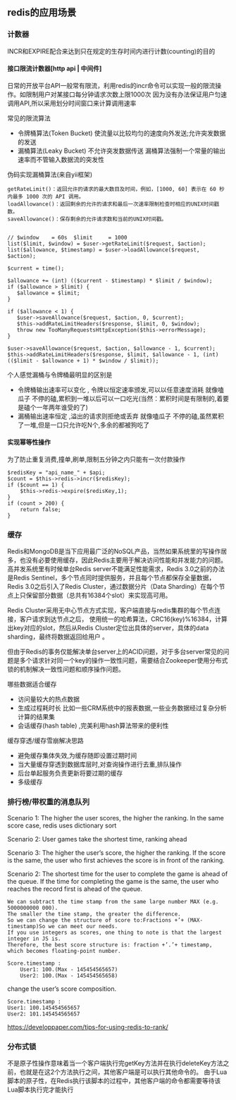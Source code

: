 ## redis的应用场景

### 计数器

INCR和EXPIRE配合来达到只在规定的生存时间内进行计数(counting)的目的

#### 接口限流计数器[http api | 中间件]
    
日常的开放平台API一般常有限流，利用redis的incr命令可以实现一般的限流操作。如限制用户对某接口每分钟请求次数上限1000次
因为没有办法保证用户匀速调用API,所以采用划分时间窗口来计算调用速率

常见的限流算法

 - 令牌桶算法(Token Bucket)  使流量以比较均匀的速度向外发送;允许突发数据的发送
 - 漏桶算法(Leaky Bucket)    不允许突发数据传送 漏桶算法强制一个常量的输出速率而不管输入数据流的突发性

伪码实现漏桶算法(来自yii框架)
    
    getRateLimit()：返回允许的请求的最大数目及时间，例如，[1000, 60] 表示在 60 秒内最多 1000 次的 API 调用。
    loadAllowance()：返回剩余的允许的请求和最后一次速率限制检查时相应的UNIX时间戳数。
    saveAllowance()：保存剩余的允许请求数和当前的UNIX时间戳。    
   
    
    // $window    = 60s  $limit     = 1000
    list($limit, $window) = $user->getRateLimit($request, $action);
    list($allowance, $timestamp) = $user->loadAllowance($request, $action);
    
    $current = time();
    
    $allowance += (int) (($current - $timestamp) * $limit / $window);
    if ($allowance > $limit) {
       $allowance = $limit;
    }
    
    if ($allowance < 1) {
       $user->saveAllowance($request, $action, 0, $current);
       $this->addRateLimitHeaders($response, $limit, 0, $window);
       throw new TooManyRequestsHttpException($this->errorMessage);
    }
    
    $user->saveAllowance($request, $action, $allowance - 1, $current);
    $this->addRateLimitHeaders($response, $limit, $allowance - 1, (int) (($limit - $allowance + 1) * $window / $limit));

个人感觉漏桶与令牌桶最明显的区别是

- 令牌桶输出速率可以变化 , 令牌以恒定速率颁发,可以以任意速度消耗 就像嗑瓜子 不停的磕,累积到一堆以后可以一口吃光(当然：累积时间是有限制的,着要是磕个一年两年谁受的了)
- 漏桶输出速率恒定 ,溢出的请求则拒绝或丢弃 就像嗑瓜子 不停的磕,虽然累积了一堆,但是一口只允许吃N个,多余的都被狗吃了

#### 实现幂等性操作 

为了防止重复消费,撞单,刷单,限制五分钟之内只能有一次付款操作

    $redisKey = "api_name_" + $api;
    $count = $this->redis->incr($redisKey);
    if ($count == 1) {
        $this->redis->expire($redisKey,1);
    }
    if (count > 200) {
        return false;
    }
    
### 缓存

Redis和MongoDB是当下应用最广泛的NoSQL产品，当然如果系统里的写操作居多，也没有必要使用缓存，因此Redis主要用于解决访问性能和并发能力的问题。
高并发系统里有时候单台Redis server不能满足性能需求，Redis 3.0之前的办法是Redis Sentinel，多个节点同时提供服务，并且每个节点都保存全量数据，
Redis 3.0之后引入了Redis Cluster，通过数据分片（Data Sharding）在每个节点上只保留部分数据（总共有16384个slot）来实现高可用。

Redis Cluster采用无中心节点方式实现，客户端直接与redis集群的每个节点连接，客户请求到达节点之后，
使用统一的哈希算法，CRC16(key)%16384，计算出key对应的slot，然后从Redis Cluster定位出具体的server，具体的data sharding，最终将数据返回给用户 。

但由于Redis的事务仅能解决单台server上的ACID问题，对于多台server常见的问题是多个请求针对同一个key的操作一致性问题，需要结合Zookeeper使用分布式锁的机制解决一致性问题和顺序操作问题。

哪些数据适合缓存

- 访问量较大的热点数据
- 生成过程耗时长 比如一些CRM系统中的报表数据,一些业务数据经过复杂分析计算的结果集
- 会话缓存(hash table) ,完美利用hash算法带来的便利性

缓存穿透/缓存雪崩解决思路

 - 避免缓存集体失效,为缓存随即设置过期时间
 - 当大量缓存穿透到数据库层时,对查询操作进行去重,排队操作
 - 后台单起服务负责更新将要过期的缓存
 - 多级缓存

### 排行榜/带权重的消息队列
     
Scenario 1: The higher the user scores, the higher the ranking. In the same score case, redis uses dictionary sort
            
Scenario 2: User games take the shortest time, ranking ahead
            
Scenario 3: The higher the user’s score, the higher the ranking. If the score is the same, the user who first achieves the score is in front of the ranking.
             
Scenario 2: The shortest time for the user to complete the game is ahead of the queue. If the time for completing the game is the same, the user who reaches the record first is ahead of the queue.    

    We can subtract the time stamp from the same large number MAX (e.g. 5000000000 000). 
    The smaller the time stamp, the greater the difference. 
    So we can change the structure of score to:Fractions +’+ (MAX-timestamp)So we can meet our needs.
    If you use integers as scores, one thing to note is that the largest integer in JS is.
    Therefore, the best score structure is: fraction +’.’+ timestamp, which becomes floating-point number.
    
    Score.timestamp : 
        User1: 100.(Max - 145454565657)
        User2: 100.(Max - 145454565658)
    
change the user’s score composition.
    
    Score.timestamp : 
    User1: 100.145454565657
    User2: 101.145454565657

https://developpaper.com/tips-for-using-redis-to-rank/

### 分布式锁

不是原子性操作意味着当一个客户端执行完getKey方法并在执行deleteKey方法之前，也就是在这2个方法执行之间，其他客户端是可以执行其他命令的。
由于Lua脚本的原子性，在Redis执行该脚本的过程中，其他客户端的命令都需要等待该Lua脚本执行完才能执行
    
    
